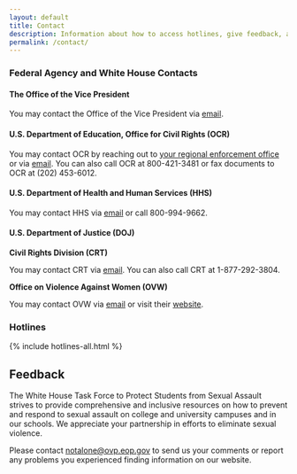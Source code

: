 ```yaml
---
layout: default
title: Contact
description: Information about how to access hotlines, give feedback, and contact the White House Task Force to Protect Students from Sexual Assault.
permalink: /contact/
---
```



### Federal Agency and White House Contacts

#### The Office of the Vice President

You may contact the Office of the Vice President via [email](malito:notalone@ovp.eop.gov).


#### U.S. Department of Education, Office for Civil Rights (OCR)

You may contact OCR by reaching out to [your regional enforcement office](https://wdcrobcolp01.ed.gov/CFAPPS/OCR/contactus.cfm) or via [email](mailto:ocr@ed.gov). You can also call OCR at 800-421-3481 or fax documents to OCR at (202) 453-6012.


#### U.S. Department of Health and Human Services (HHS)

You may contact HHS via [email](malito:womenshealth@hhs.gov) or call 800-994-9662.


#### U.S. Department of Justice (DOJ)

**Civil Rights Division (CRT)**

You may contact CRT via [email](mailto:education@usdoj.gov).
You can also call CRT at 1-877-292-3804.

**Office on Violence Against Women (OVW)**

You may contact OVW via [email](malito:OVWinfo@usdoj.gov)
or visit their [website](http://www.ovw.usdoj.gov/).



### Hotlines

{% include hotlines-all.html %}


## Feedback

The White House Task Force to Protect Students from Sexual Assault strives to provide comprehensive and inclusive resources on how to prevent and respond to sexual assault on college and university campuses and in our schools. We appreciate your partnership in efforts to eliminate sexual violence.

Please contact [notalone@ovp.eop.gov](mailto:notalone@ovp.eop.gov) to send us your comments or report any problems you experienced finding information on our website.
